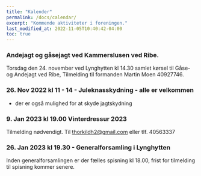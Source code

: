 ```yaml
---
title: "Kalender"
permalink: /docs/calendar/
excerpt: "Kommende aktiviteter i foreningen."
last_modified_at: 2022-11-05T10:40:42-04:00
toc: true
---
```

### Andejagt og gåsejagt ved Kammerslusen ved Ribe.
Torsdag den 24. november ved Lynghytten kl  14.30 samlet kørsel til Gåse- og Andejagt ved Ribe, Tilmelding til formanden Martin Moen 40927746.

### 26. Nov 2022 kl 11 - 14 - Juleknasskydning - alle er velkommen
- der er også mulighed for at skyde jagtskydning
### 9. Jan 2023 kl 19.00 Vinterdressur 2023
Tilmelding nødvendigt. Til thorkildh2@gmail.com eller tIf. 40563337
### 26. Jan 2023 kl 19.30 - Generalforsamling i Lynghytten
Inden generalforsamlingen er der fælles spisning kl 18.00, frist for tilmelding til spisning kommer senere.
